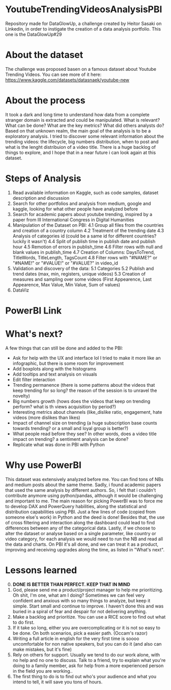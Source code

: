 # YoutubeTrendingVideosAnalysisPBI
Repository made for DataGlowUp, a challenge created by Heitor Sasaki on Linkedin, in order to instigate the creation of a data analysis portfolio.
This one is the DataGlowUp#29

# About the dataset
The challenge was proposed basen on a famous dataset about Youtube Trending Videos.
You can see more of it here: https://www.kaggle.com/datasets/datasnaek/youtube-new

# About the process
It took a dark and long time to understand how data from a complete stranger domain is extracted and could be manipulated. What is relevant? What can be done? What are the key metrics? What did others analysts do?
Based on that unknown realm, the main goal of the analysis is to be a exploratory analysis. I tried to discover some relevant information about the trending videos: the lifecycle, big numbers distribution, when to post and what is the lenght distribuion of a video title. There is a huge backlog of things to explore, and I hope that in a near future i can look again at this dataset.

# Steps of Analysis
1. Read available information on Kaggle, such as code samples, dataset description and discussion
2. Search for other portfolios and analysis from medium, google and kaggle, looking for what other people have analyzed before
3. Search for academic papers about youtube trending, inspired by a paper from III International Congress in Digital Humanities
4. Manipulation of the Dataset on PBI:
   4.1 Group all files from the countries and creation of a country column
   4.2 Treatment of the trending date
   4.3 Analysis of categories id (could be a same id for different countries? luckily it wasn't)
   4.4 Split of publish time in publish date and publish hour
   4.5 Remotion of errors in publish_time
   4.6 Filter rows with null and blank values in publish_time
   4.7 Creation of Columns: DaysToTrend, TitleWords, TitleLength, TagsCount
   4.8 Filter rows with "#NAME?" or "#NAME!" or "#VALUE!" or "#VALUE?" in video_id
5. Validation and discovery of the data:
   5.1 Categories
   5.2 Publish and trend dates (max, min, registers, unique videos)
   5.3 Creation of measures and sampling over some videos (First Appearence, Last Appearence, Max Value, Min Value, Sum of values)
6. DataViz 

# PowerBI Link


# What's next?
A few things that can still be done and added to the PBI:
- Ask for help with the UX and interface lol I tried to make it more like an infographic, but there is some room for improvement
- Add boxplots along with the histograms
- Add tooltips and text analysis on visuals
- Edit filter interaction
- Trending permanence (there is some patterns about the videos that keep trending for so long? the reason of the session is to unravel the novelty)
- Big numbers growth (hows does the videos that keep on trending perform? what is th views acquisition by period?)
- Interesting metrics about channels (like_dislike ratio, engagement, hate videos (more dislikes than likes)
- Impact of channel size on trending (a huge subscription base counts towards trending? or a small and loyal group is better?)
- What people read before they see? In other words, does a video title impact on trending? a sentiment analysis can be done?
- Replicate what was done in PBI with Python

# Why use PowerBI
This dataset was extensively analyzed before me. You can find tons of NBs and medium posts about the same theme. Sadly, i found academic papers that used the same analysis by different authors.
So, i felt that i couldn't contribute anymore using python/pandas, although it would be challenging and important to me.
The main reason for picking PowerBI was to force me to develop DAX and PowerQuery habilities, along the statistical and distribution capabilities using PBI. Just a few lines of code (copied from someone else's work) in Python and the deed is done!
Besides that, the use of cross filtering and interaction along the dashboard could lead to find differences between any of the categorical data.
Lastly, if we choose to alter the dataset or analyse based on a single parameter, like country or video category, for each analysis we would need to run the NB and read all the data and charts. On PBI it's all done, and we can treat it as a product, improving and receiving upgrades along the time, as listed in "What's next".

# Lessons learned
0. <b>DONE IS BETTER THAN PERFECT. KEEP THAT IN MIND</b>
1. God, please send me a product/project manager to help me prioritizing. Oh shit, I'm one, what am I doing?
   Sometimes we can feel very confident and anxious with so many things to analyze, but keep it simple. Start small and continue to improve. I haven't done this and was buried in a spiral of fear and despair for not delivering anything.
2. Make a backlog and prioritize. You can use a RICE score to find out what to do first.
3. If it take so long, either you are overcomplicating or it is not so easy to be done. On both scenarios, pick a easier path. (Occam's razor)
4. Writing a full article in english for the very first time is soooo uncomfortable for non native speakers, but you can do it (and also can make mistakes, but it's fine)
5. Rely on others for support. Usually we tend to do our work alone, with no help and no one to discuss. Talk to a friend, try to explain what you're doing to a family member, ask for help from a more experienced person in the field you are working..
6. The first thing to do is to find out who's your audience and what you intend to tell, it will save you tons of hours.
